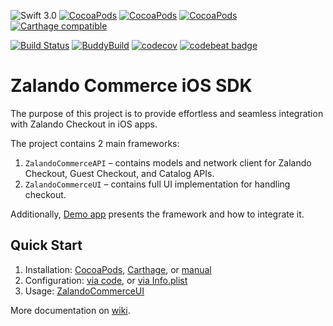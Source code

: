 ![Swift 3.0](https://img.shields.io/badge/Swift-3.0-orange.svg?maxAge=3600)
[![CocoaPods](https://img.shields.io/cocoapods/p/ZalandoCommerceAPI.svg?maxAge=3600)](http://cocoadocs.org/docsets/ZalandoCommerceAPI)
[![CocoaPods](https://img.shields.io/cocoapods/v/ZalandoCommerceAPI.svg?maxAge=3600)](http://cocoadocs.org/docsets/ZalandoCommerceAPI)
[![CocoaPods](https://img.shields.io/cocoapods/at/ZalandoCommerceAPI.svg?maxAge=3600)](http://cocoadocs.org/docsets/ZalandoCommerceAPI)
[![Carthage compatible](https://img.shields.io/badge/Carthage-compatible-4BC51D.svg)](https://github.com/zalando-incubator/atlas-ios/wiki/Installation#carthage)

[![Build Status](https://travis-ci.org/zalando-incubator/atlas-ios.svg?branch=master)](https://travis-ci.org/zalando-incubator/atlas-ios)
[![BuddyBuild](https://dashboard.buddybuild.com/api/statusImage?appID=58c125ce8fe03c010009b1a5&branch=master&build=latest)](https://dashboard.buddybuild.com/apps/58c125ce8fe03c010009b1a5/build/latest?branch=master)
[![codecov](https://codecov.io/gh/zalando-incubator/atlas-ios/branch/master/graph/badge.svg)](https://codecov.io/gh/zalando-incubator/atlas-ios)
[![codebeat badge](https://codebeat.co/badges/85202868-c550-46c0-9423-f71467f0fabf)](https://codebeat.co/projects/github-com-zalando-incubator-atlas-ios)

# Zalando Commerce iOS SDK

The purpose of this project is to provide effortless and seamless integration with Zalando Checkout in iOS apps.

The project contains 2 main frameworks:

1. `ZalandoCommerceAPI` – contains models and network client for Zalando Checkout, Guest Checkout, and Catalog APIs.
2. `ZalandoCommerceUI` – contains full UI implementation for handling checkout.

Additionally, [Demo app](https://github.com/zalando-incubator/atlas-ios/wiki/Demo-App) presents the framework and how to integrate it.

## Quick Start

1. Installation: [CocoaPods](https://github.com/zalando-incubator/atlas-ios/wiki/Installation#cocoapods), [Carthage](https://github.com/zalando-incubator/atlas-ios/wiki/Installation#carthage), or [manual](https://github.com/zalando-incubator/atlas-ios/wiki/Installation#manual)
2. Configuration: [via code](https://github.com/zalando-incubator/atlas-ios/wiki/Configuration#via-code), or [via Info.plist](https://github.com/zalando-incubator/atlas-ios/wiki/Configuration#via-infoplist)
3. Usage: [ZalandoCommerceUI](https://github.com/zalando-incubator/atlas-ios/wiki/AtlasUI-usage)

More documentation on [wiki](https://github.com/zalando-incubator/atlas-ios/wiki).
